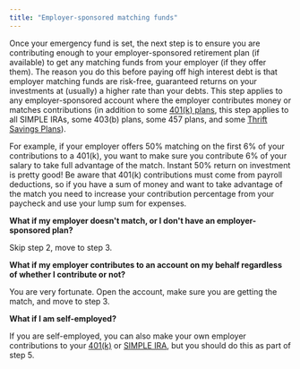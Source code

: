 ```yaml
---
title: "Employer-sponsored matching funds"
---
```


Once your emergency fund is set, the next step is to ensure you are contributing enough to your employer-sponsored retirement plan (if available) to get any matching funds from your employer (if they offer them).  The reason you do this before paying off high interest debt is that employer matching funds are risk-free, guaranteed returns on your investments at (usually) a higher rate than your debts.  This step applies to any employer-sponsored account where the employer contributes money or matches contributions (in addition to some [401(k) plans](https://www.reddit.com/r/personalfinance/wiki/401k), this step applies to all SIMPLE IRAs, some 403(b) plans, some 457 plans, and some [Thrift Savings Plans](https://www.reddit.com/r/personalfinance/wiki/tsp)).

For example, if your employer offers 50% matching on the first 6% of your contributions to a 401(k), you want to make sure you contribute 6% of your salary to take full advantage of the match.  Instant 50% return on investment is pretty good!  Be aware that 401(k) contributions must come from payroll deductions, so if you have a sum of money and want to take advantage of the match you need to increase your contribution percentage from your paycheck and use your lump sum for expenses.

**What if my employer doesn't match, or I don't have an employer-sponsored plan?**

Skip step 2, move to step 3.

**What if my employer contributes to an account on my behalf regardless of whether I contribute or not?**

You are very fortunate.  Open the account, make sure you are getting the match, and move to step 3.

**What if I am self-employed?**

If you are self-employed, you can also make your own employer contributions to your [401(k)](https://www.irs.gov/retirement-plans/one-participant-401k-plans) or [SIMPLE IRA](https://www.irs.gov/retirement-plans/simple-ira-tips-for-the-sole-proprietor), but you should do this as part of step 5.
